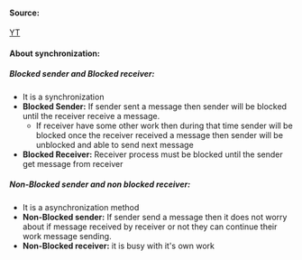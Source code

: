#### Source:
[YT](https://www.youtube.com/watch?v=fSMVWmGPqlM&list=PLXj4XH7LcRfDrdQuJTHIPmKMpa7eYVaPm&index=13)


#### About synchronization:

##### Blocked sender and Blocked receiver:

* It is a synchronization
* **Blocked Sender:** If sender sent a message then sender will be blocked until the receiver receive a message. 
	* If receiver have some other work then during that time sender will be blocked once the receiver received a message then sender will be unblocked and able to send next message
* **Blocked Receiver:** Receiver process must be blocked until the sender get message from receiver

##### Non-Blocked sender and non blocked receiver:

* It is a asynchronization method
* **Non-Blocked sender:** If sender send a message then it does not worry about if message received by receiver or not they can continue their work message sending.
* **Non-Blocked receiver:** it is busy with it's own work
